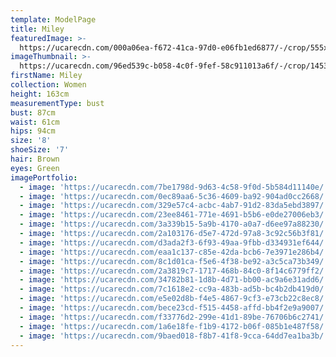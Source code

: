 ```yaml
---
template: ModelPage
title: Miley
featuredImage: >-
  https://ucarecdn.com/000a06ea-f672-41ca-97d0-e06fb1ed6877/-/crop/555x342/0,78/-/preview/
imageThumbnail: >-
  https://ucarecdn.com/96ed539c-b058-4c0f-9fef-58c911013a6f/-/crop/1453x2032/85,6/-/preview/
firstName: Miley
collection: Women
height: 163cm
measurementType: bust
bust: 87cm
waist: 61cm
hips: 94cm
size: '8'
shoeSize: '7'
hair: Brown
eyes: Green
imagePortfolio:
  - image: 'https://ucarecdn.com/7be1798d-9d63-4c58-9f0d-5b584d11140e/'
  - image: 'https://ucarecdn.com/0ec89aa6-5c36-4609-ba92-904ad0cc2668/'
  - image: 'https://ucarecdn.com/329e57c4-acbc-4ab7-91d2-83da5ebd3897/'
  - image: 'https://ucarecdn.com/23ee8461-771e-4691-b5b6-e0de27006eb3/'
  - image: 'https://ucarecdn.com/3a339b15-5a9b-4170-a0a7-d6ee97a88230/'
  - image: 'https://ucarecdn.com/2a103176-d5e7-472d-97a8-3c92c56b3f81/'
  - image: 'https://ucarecdn.com/d3ada2f3-6f93-49aa-9fbb-d334931ef644/'
  - image: 'https://ucarecdn.com/eaa1c137-c85e-42da-bcb6-7e3971e286b4/'
  - image: 'https://ucarecdn.com/8c1d01ca-f5e6-4f38-be92-a3c5ca73b349/'
  - image: 'https://ucarecdn.com/2a3819c7-1717-468b-84c0-8f14c6779ff2/'
  - image: 'https://ucarecdn.com/34782b81-1d8b-4d71-bb00-ac9a6e31add6/'
  - image: 'https://ucarecdn.com/7c1618e2-cc9a-483b-ad5b-bc4b2db419d0/'
  - image: 'https://ucarecdn.com/e5e02d8b-f4e5-4867-9cf3-e73cb22c8ec8/'
  - image: 'https://ucarecdn.com/bece23cd-f515-4458-affd-bb4f2e9a9007/'
  - image: 'https://ucarecdn.com/f33776d2-299e-41d1-89be-76706b6c2741/'
  - image: 'https://ucarecdn.com/1a6e18fe-f1b9-4172-b06f-085b1e487f58/'
  - image: 'https://ucarecdn.com/9baed018-f8b7-41f8-9cca-64dd7ea1ba3b/'
---
```


